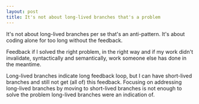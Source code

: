 ```yaml
---
layout: post
title: It's not about long-lived branches that's a problem
---
```


It's not about long-lived branches per se that's an anti-pattern. It's about coding alone for too long without the feedback.

Feedback if I solved the right problem, in the right way and if my work didn't invalidate, syntactically and semantically, work someone else has done in the meantime.

Long-lived branches indicate long feedback loop, but I can have short-lived branches and still not get (all of) this feedback.
Focusing on addressing long-lived branches by moving to short-lived branches is not enough to solve the problem long-lived branches were an indication of.
